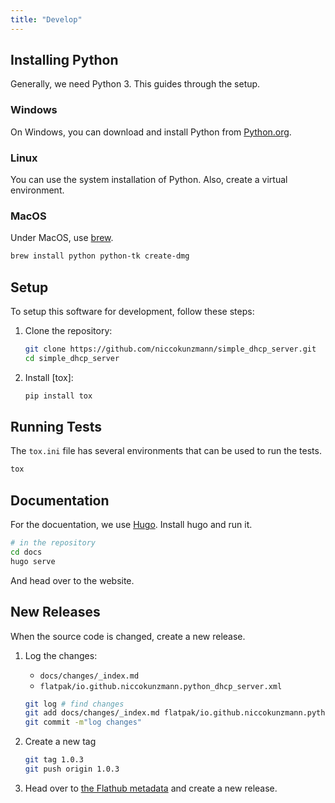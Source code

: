 ```yaml
---
title: "Develop"
---
```


## Installing Python

Generally, we need Python 3.
This guides through the setup.

### Windows

On Windows, you can download and install Python from [Python.org](https://www.python.org/).

### Linux

You can use the system installation of Python.
Also, create a virtual environment.

### MacOS

Under MacOS, use [brew].

```sh
brew install python python-tk create-dmg
```

[brew]: https://brew.sh/

## Setup

To setup this software for development, follow these steps:

1. Clone the repository:

    ```sh
    git clone https://github.com/niccokunzmann/simple_dhcp_server.git
    cd simple_dhcp_server
    ```

2. Install [tox]:

    ```sh
    pip install tox
    ```

## Running Tests

The `tox.ini` file has several environments that can be used to run the tests.

```sh
tox
```

## Documentation

For the docuentation, we use [Hugo].
Install hugo and run it.

```sh
# in the repository
cd docs
hugo serve
```

And head over to the website.

## New Releases

When the source code is changed, create a new release.

1. Log the changes:

    - `docs/changes/_index.md`
    - `flatpak/io.github.niccokunzmann.python_dhcp_server.xml`

    ```sh
    git log # find changes
    git add docs/changes/_index.md flatpak/io.github.niccokunzmann.python_dhcp_server.xml
    git commit -m"log changes"
    ```

2. Create a new tag

    ```sh
    git tag 1.0.3
    git push origin 1.0.3
    ```

3. Head over to [the Flathub metadata](https://github.com/niccokunzmann/io.github.niccokunzmann.python_dhcp_server/)
   and create a new release.


[Hugo]: https://gohugo.io/
